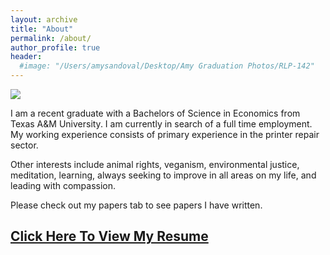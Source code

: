 ```yaml
---
layout: archive
title: "About"
permalink: /about/
author_profile: true
header:
  #image: "/Users/amysandoval/Desktop/Amy Graduation Photos/RLP-142"
---
```

<img src= "/Users/amysandoval/Desktop/AmySandoval.github.io/RLP-142.jpg">

I am a recent graduate with a Bachelors of Science in Economics from Texas A&M University. I am currently in search of a full time employment. My working experience consists of primary experience in the printer repair sector.

Other interests include animal rights, veganism, environmental justice, meditation, learning, always seeking to improve in all areas on my life, and leading with compassion.

Please check out my papers tab to see papers I have written.

[Click Here To View My Resume](https://drive.google.com/file/d/1yaMqug9t9EamjzjKTeWTkafjArreVkFm/view?usp=sharing)
--
